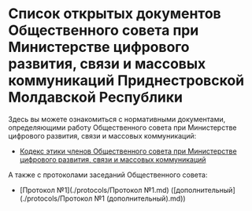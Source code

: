 # Список открытых документов Общественного совета при Министерстве цифрового развития, связи и массовых коммуникаций Приднестровской Молдавской Республики

Здесь вы можете ознакомиться с нормативными документами, определяющими работу Общественного совета при Министерстве цифрового развития, связи и массовых коммуникаций:

- [Кодекс этики членов Общественного совета при Министерстве цифрового развития, связи и массовых коммуникаций](./regulatory/Кодекс_этики.md)

А также с протоколами заседаний Общественного совета:

- [Протокол №1](./protocols/Протокол №1.md) ([дополнительный](./protocols/Протокол №1 (дополнительный).md))